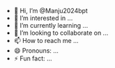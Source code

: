 - 👋 Hi, I’m @Manju2024bpt
- 👀 I’m interested in ...
- 🌱 I’m currently learning ...
- 💞️ I’m looking to collaborate on ...
- 📫 How to reach me ...
- 😄 Pronouns: ...
- ⚡ Fun fact: ...

<!---
Manju2024bpt/Manju2024bpt is a ✨ special ✨ repository because its `README.md` (this file) appears on your GitHub profile.
You can click the Preview link to take a look at your changes.
--->
